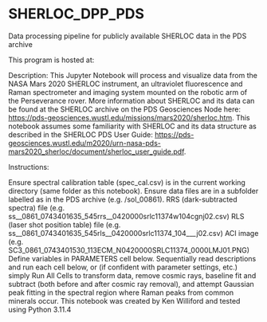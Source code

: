 # SHERLOC_DPP_PDS
Data processing pipeline for publicly available SHERLOC data in the PDS archive

This program is hosted at:

Description: This Jupyter Notebook will process and visualize data from the NASA Mars 2020 SHERLOC instrument, an ultraviolet fluorescence and Raman spectrometer and imaging system mounted on the robotic arm of the Perseverance rover. More information about SHERLOC and its data can be found at the SHERLOC archive on the PDS Geosciences Node here: https://pds-geosciences.wustl.edu/missions/mars2020/sherloc.htm. This notebook assumes some familiarity with SHERLOC and its data structure as described in the SHERLOC PDS User Guide: https://pds-geosciences.wustl.edu/m2020/urn-nasa-pds-mars2020_sherloc/document/sherloc_user_guide.pdf.

Instructions:

Ensure spectral calibration table (spec_cal.csv) is in the current working directory (same folder as this notebook).
Ensure data files are in a subfolder labelled as in the PDS archive (e.g. /sol_00861).
RRS (dark-subtracted spectra) file (e.g. ss__0861_0743401635_545rrs__0420000srlc11374w104cgnj02.csv)
RLS (laser shot position table) file (e.g. ss__0861_0743401635_545rls__0420000srlc11374_104___j02.csv)
ACI image (e.g. SC3_0861_0743401530_113ECM_N0420000SRLC11374_0000LMJ01.PNG)
Define variables in PARAMETERS cell below.
Sequentially read descriptions and run each cell below, or (if confident with parameter settings, etc.) simply Run All Cells to transform data, remove cosmic rays, baseline fit and subtract (both before and after cosmic ray removal), and attempt Gaussian peak fitting in the spectral region where Raman peaks from common minerals occur.
This notebook was created by Ken Williford and tested using Python 3.11.4
